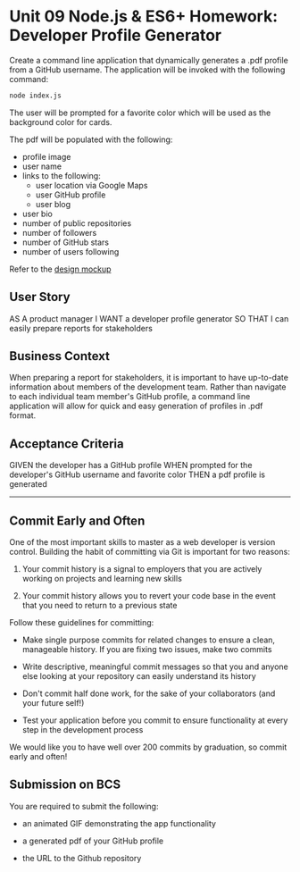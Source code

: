 # Unit 09 Node.js & ES6+ Homework: Developer Profile Generator

Create a command line application that dynamically generates a .pdf profile from a GitHub username. The application will be invoked with the following command:

```sh
node index.js
```

The user will be prompted for a favorite color which will be used as the background color for cards.

The pdf will be populated with the following:

* profile image
* user name
* links to the following: 
    * user location via Google Maps
    * user GitHub profile
    * user blog
* user bio
* number of public repositories
* number of followers
* number of GitHub stars
* number of users following

Refer to the [design mockup](09-NodeJS-homework-demo.pdf)


## User Story
AS A product manager
I WANT a developer profile generator
SO THAT I can easily prepare reports for stakeholders

## Business Context
When preparing a report for stakeholders, it is important to have up-to-date information about members of the development team. Rather than navigate to each individual team member's GitHub profile, a command line application will allow for quick and easy generation of profiles in .pdf format. 


## Acceptance Criteria
GIVEN the developer has a GitHub profile
WHEN prompted for the developer's GitHub username and favorite color 
THEN a pdf profile is generated


- - -

## Commit Early and Often

One of the most important skills to master as a web developer is version control. Building the habit of committing via Git is important for two reasons:

1. Your commit history is a signal to employers that you are actively working on projects and learning new skills

2. Your commit history allows you to revert your code base in the event that you need to return to a previous state

Follow these guidelines for committing:

* Make single purpose commits for related changes to ensure a clean, manageable history. If you are fixing two issues, make two commits

* Write descriptive, meaningful commit messages so that you and anyone else looking at your repository can easily understand its history

* Don't commit half done work, for the sake of your collaborators (and your future self!)

* Test your application before you commit to ensure functionality at every step in the development process

We would like you to have well over 200 commits by graduation, so commit early and often!


## Submission on BCS

You are required to submit the following:

* an animated GIF demonstrating the app functionality

* a generated pdf of your GitHub profile

* the URL to the Github repository
